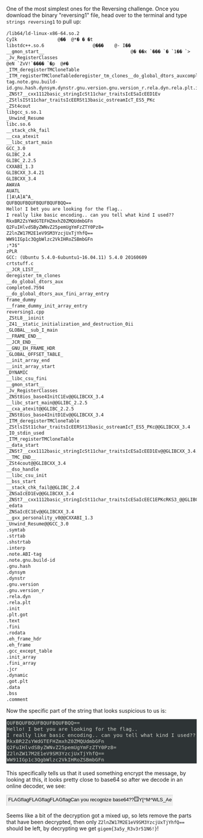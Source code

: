 One of the most simplest ones for the Reversing challenge. Once you download the binary "reversing1" file, head over to the terminal and type ``` strings reversing1 ``` to pull up: 
```
/lib64/ld-linux-x86-64.so.2
CyIk               @��	@*� � �t
libstdc++.so.6                  @���    @- I��
__gmon_start__                                @� ��x `��� `� `1�� `>
_Jv_RegisterClasses                                                 @eN `ZvV!`���� `�p	@#�
_ITM_deregisterTMCloneTable
_ITM_registerTMCloneTablederegister_tm_clones__do_global_dtors_auxcompleted.7594__do_global_dtors_aux_fini_array_entryframe_dummy__frame_dummy_init_array_entryreversing1.cpp_ZStL8__ioinit_Z41__static_initializat_ZNSaIcED1Evruction_0ii_GLOBAL__sub_I_main__FRAME_END____JCR_END____GNU_EH_FRAME_HDR_GLOBAL_OFFSET_TABLE___init_array_end__init_array_start_DYNAMIC__libc_csu_fini__gmon_start___Jv_RegisterClasses_ZNSt8ios_base4I_ZNSt8ios_base4InitD1Evibc_start_main@@GLIBC_2.2.5__cxa_atexit@@GLIBC_2.2.5_ZNSt8ios_base4InitD1Ev@@GLIBCXX_3.4_ITM_deregisterTMCloneTable_ZStlsISt11char_traitsIcEERSt13basic_ostreamIcT_ES5_PKc@@GLIBCXX_3.4_IO_s__gxx_personality_v0erTMCloneTable__data_start_ZNSt7__cxx1112basic_stringIcSt11char_traitsIcESaIcEED1Ev@@GLIBCXX_3.4.21__TMC_END___ZSt4cout@@GLIBCXX_3.4__dso_handle__libc_csu_init__bss_start__stack_chk_fail@@GLI_ZNSt7__cxx1112basic_stringIcSt11char_traitsIcESaIcEEC1EPKcRKS3_char_traitsIcESaIcEEC1EPKcRKS3_@@GLIBCXX_3.4.21_edata_ZNSaIcEC1Ev@@GLIBCXX_3.4__gxx_personality_v0@@CXXABI_1.3_Unwind_Resume@@GCC_3.0.symtab.strtab_ZNSaIcEC1Evterp.note.ABI-tag.note.gnu.build-id.gnu.hash.dynsym.dynstr.gnu.version.gnu.version_r.rela.dyn.rela.plt.init.plt.got.text.fini.rodata.eh_frame_hdr.eh_frame.gcc_except_table.init_array.fini_array.jcr.d_ZNSt8ios_base4InitC1Ev.comment
_ZNSt7__cxx1112basic_stringIcSt11char_traitsIcESaIcEED1Ev
_ZStlsISt11char_traitsIcEERSt13basic_ostreamIcT_ES5_PKc
_ZSt4cout
libgcc_s.so.1
_Unwind_Resume
libc.so.6
__stack_chk_fail
__cxa_atexit
__libc_start_main
GCC_3.0
GLIBC_2.4
GLIBC_2.2.5
CXXABI_1.3
GLIBCXX_3.4.21
GLIBCXX_3.4
AWAVA
AUATL
[]A\A]A^A_
QUFBQUFBQUFBQUFBQUFBQQ==
Hello! I bet you are looking for the flag..
I really like basic encoding.. can you tell what kind I used??
RkxBR2ZsYWdGTEFHZmxhZ0ZMQUdmbGFn
Q2FuIHlvdSByZWNvZ25pemUgYmFzZTY0Pz8=
Z2lnZW17M2E1eV9SM3YzcjUxTjYhfQ==
WW91IGp1c3QgbWlzc2VkIHRoZSBmbGFn
;*3$"
zPLR
GCC: (Ubuntu 5.4.0-6ubuntu1~16.04.11) 5.4.0 20160609
crtstuff.c
__JCR_LIST__
deregister_tm_clones
__do_global_dtors_aux
completed.7594
__do_global_dtors_aux_fini_array_entry
frame_dummy
__frame_dummy_init_array_entry
reversing1.cpp
_ZStL8__ioinit
_Z41__static_initialization_and_destruction_0ii
_GLOBAL__sub_I_main
__FRAME_END__
__JCR_END__
__GNU_EH_FRAME_HDR
_GLOBAL_OFFSET_TABLE_
__init_array_end
__init_array_start
_DYNAMIC
__libc_csu_fini
__gmon_start__
_Jv_RegisterClasses
_ZNSt8ios_base4InitC1Ev@@GLIBCXX_3.4
__libc_start_main@@GLIBC_2.2.5
__cxa_atexit@@GLIBC_2.2.5
_ZNSt8ios_base4InitD1Ev@@GLIBCXX_3.4
_ITM_deregisterTMCloneTable
_ZStlsISt11char_traitsIcEERSt13basic_ostreamIcT_ES5_PKc@@GLIBCXX_3.4
_IO_stdin_used
_ITM_registerTMCloneTable
__data_start
_ZNSt7__cxx1112basic_stringIcSt11char_traitsIcESaIcEED1Ev@@GLIBCXX_3.4.21
__TMC_END__
_ZSt4cout@@GLIBCXX_3.4
__dso_handle
__libc_csu_init
__bss_start
__stack_chk_fail@@GLIBC_2.4
_ZNSaIcED1Ev@@GLIBCXX_3.4
_ZNSt7__cxx1112basic_stringIcSt11char_traitsIcESaIcEEC1EPKcRKS3_@@GLIBCXX_3.4.21
_edata
_ZNSaIcEC1Ev@@GLIBCXX_3.4
__gxx_personality_v0@@CXXABI_1.3
_Unwind_Resume@@GCC_3.0
.symtab
.strtab
.shstrtab
.interp
.note.ABI-tag
.note.gnu.build-id
.gnu.hash
.dynsym
.dynstr
.gnu.version
.gnu.version_r
.rela.dyn
.rela.plt
.init
.plt.got
.text
.fini
.rodata
.eh_frame_hdr
.eh_frame
.gcc_except_table
.init_array
.fini_array
.jcr
.dynamic
.got.plt
.data
.bss
.comment
```

Now the specific part of the string that looks suspicious to us is:

![](https://github.com/Immobility/CTF/blob/master/tamuctf-2019/images/reversing.png)

This specifically tells us that it used something encrypt the message, by looking at this, it looks pretty close to base64 so after we decode in an online decoder, we see:

![](https://github.com/Immobility/CTF/blob/master/tamuctf-2019/images/reversing2.png)

Seems like a bit of the decryption got a mixed up, so lets remove the parts that have been decrypted, then only ```Z2lnZW17M2E1eV9SM3YzcjUxTjYhfQ==``` should be left, by decrypting we get ```gigem{3a5y_R3v3r51N6!}```!
